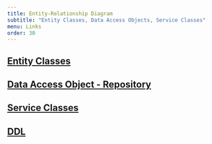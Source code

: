```yaml
---
title: Entity-Relationship Diagram
subtitle: "Entity Classes, Data Access Objects, Service Classes"
menu: Links
order: 30
---
```



## [Entity Classes](https://github.com/sound-doodle/service/tree/main/src/main/java/edu/cnm/deepdive/sounddoodleservice/model/entity)

## [Data Access Object - Repository](https://github.com/sound-doodle/service/tree/main/src/main/java/edu/cnm/deepdive/sounddoodleservice/model/dao)

## [Service Classes](https://github.com/sound-doodle/service/tree/main/src/main/java/edu/cnm/deepdive/sounddoodleservice/model/service)

## [DDL](https://github.com/sound-doodle/service/tree/main/docs/sql)

